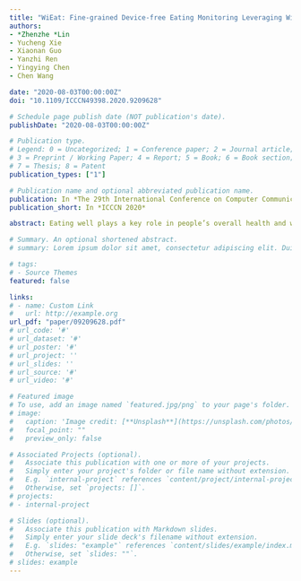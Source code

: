```yaml
---
title: "WiEat: Fine-grained Device-free Eating Monitoring Leveraging Wi-Fi Signals"
authors:
- *Zhenzhe *Lin
- Yucheng Xie
- Xiaonan Guo
- Yanzhi Ren
- Yingying Chen
- Chen Wang

date: "2020-08-03T00:00:00Z"
doi: "10.1109/ICCCN49398.2020.9209628"

# Schedule page publish date (NOT publication's date).
publishDate: "2020-08-03T00:00:00Z"

# Publication type.
# Legend: 0 = Uncategorized; 1 = Conference paper; 2 = Journal article;
# 3 = Preprint / Working Paper; 4 = Report; 5 = Book; 6 = Book section;
# 7 = Thesis; 8 = Patent
publication_types: ["1"]

# Publication name and optional abbreviated publication name.
publication: In *The 29th International Conference on Computer Communications and Networks (ICCCN)*
publication_short: In *ICCCN 2020*

abstract: Eating well plays a key role in people’s overall health and wellbeing. Studies have shown that many health-related problems such as obesity, diabetes and anemia are closely associated with people’s unhealthy eating habits (e.g., skipping meals, eating irregularly and overeating). Thus, keeping track of diet is becoming more important. Traditional eating monitoring solutions relying on self-report remain an onerous task, while the recent trends requiring users to wear dedicated yet expensive hardware are cumbersome. To overcome these limitations, in this paper, we develop a device-free eating monitoring system using WiFi-enabled devices (e.g., smartphone or laptop). Our system aims to automatically monitor users’ eating activities by identifying the fine-grained eating motions and detecting the minute movements during chewing and swallowing. In particular, our system distinguishes eating from non-eating activities by using K-means clustering with principal component analysis on the extracted Channel State Information (CSI) from WiFi signals. It further adopts a soft decision-based eating motion classification through identifying the utensils (e.g., using a folk, knife, spoon or bare hands) in use. Moreover, we propose a minute motion reconstruction method to identify chewing and swallowing through detecting users’ minute facial muscle movements. The derived fine-grained eating monitoring results are beneficial to the understanding of users’ eating behaviors and estimation of food intake types and amounts. Extensive experiments with 20 users over 1600-minute eating show that the proposed system can recognize the user’s eating motions with up to 95% accuracy and estimate the chewing and swallowing amount within 10% percentage error.

# Summary. An optional shortened abstract.
# summary: Lorem ipsum dolor sit amet, consectetur adipiscing elit. Duis posuere tellus ac convallis placerat. Proin tincidunt magna sed ex sollicitudin condimentum.

# tags:
# - Source Themes
featured: false

links:
# - name: Custom Link
#   url: http://example.org
url_pdf: "paper/09209628.pdf"
# url_code: '#'
# url_dataset: '#'
# url_poster: '#'
# url_project: ''
# url_slides: ''
# url_source: '#'
# url_video: '#'

# Featured image
# To use, add an image named `featured.jpg/png` to your page's folder. 
# image:
#   caption: 'Image credit: [**Unsplash**](https://unsplash.com/photos/pLCdAaMFLTE)'
#   focal_point: ""
#   preview_only: false

# Associated Projects (optional).
#   Associate this publication with one or more of your projects.
#   Simply enter your project's folder or file name without extension.
#   E.g. `internal-project` references `content/project/internal-project/index.md`.
#   Otherwise, set `projects: []`.
# projects:
# - internal-project

# Slides (optional).
#   Associate this publication with Markdown slides.
#   Simply enter your slide deck's filename without extension.
#   E.g. `slides: "example"` references `content/slides/example/index.md`.
#   Otherwise, set `slides: ""`.
# slides: example
---
```


<!-- {{% alert note %}}
Click the *Cite* button above to demo the feature to enable visitors to import publication metadata into their reference management software.
{{% /alert %}}

{{% alert note %}}
Click the *Slides* button above to demo Academic's Markdown slides feature.
{{% /alert %}}

Supplementary notes can be added here, including [code and math](https://sourcethemes.com/academic/docs/writing-markdown-latex/). -->

